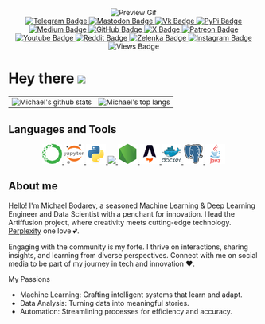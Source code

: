<div id="header" align="center">
  <img src="https://raw.githubusercontent.com/Xpos587/Xpos587/main/assets/readme.gif" width="60%" alt="Preview Gif"/>
</div>

<div id="badges" align="center">
  <a href="https://t.me/xpos587">
    <img src="https://img.shields.io/badge/Telegram-3390ec?style=for-the-badge&logo=telegram&logoColor=white" alt="Telegram Badge"/>
  </a>
  <a href="https://mastodon.social/@xpos587">
    <img src="https://img.shields.io/badge/Mastodon-6364FF?style=for-the-badge&logo=mastodon&logoColor=white" alt="Mastodon Badge"/>
  </a>
  <a href="https://vk.com/xpos587">
    <img src="https://img.shields.io/badge/Вконтакте-0077ff?style=for-the-badge&logo=vk&logoColor=white" alt="Vk Badge"/>
  </a>
  <a href="https://pypi.org/user/Xpos587/">
    <img src="https://img.shields.io/badge/PyPi-09527c?style=for-the-badge&logo=PyPi&logoColor=white" alt="PyPi Badge"/>
  </a>
  <a href="https://medium.com/@xpos587">
    <img src="https://img.shields.io/badge/Medium-171818?style=for-the-badge&logo=Medium&logoColor=white" alt="Medium Badge"/>
  </a>
  <a href="https://github.com/Xpos587">
    <img src="https://img.shields.io/badge/GitHub-0d1117?style=for-the-badge&logo=GitHub&logoColor=white" alt="GitHub Badge"/>
  </a>
  <a href="https://twitter.com/xpos587">
    <img src="https://img.shields.io/badge/Twitter-000000?style=for-the-badge&logo=X&logoColor=white" alt="X Badge"/>
  </a>
  <a href="https://patreon.com/xpos587">
    <img src="https://img.shields.io/badge/Patreon-d15400?style=for-the-badge&logo=Patreon&logoColor=white" alt="Patreon Badge"/>
  </a>
  <a href="https://www.youtube.com/channel/UCu0bHThENW6H0tyPW4jMUAg">
    <img src="https://img.shields.io/badge/YouTube-d80000?style=for-the-badge&logo=youtube&logoColor=white" alt="Youtube Badge"/>
  </a>
  <a href="https://www.reddit.com/user/CriticismOver4672">
    <img src="https://img.shields.io/badge/Reddit-f25000?style=for-the-badge&logo=Reddit&logoColor=white" alt="Reddit Badge"/>
  </a>
  <a href="https://lolz.live/members/5812311/">
    <img src="https://img.shields.io/badge/Zelenka-2bac73?style=for-the-badge&logo=Zelenka&logoColor=white" alt="Zelenka Badge"/>
  </a>
  <a href="https://www.instagram.com/xpos_587">
    <img src="https://img.shields.io/badge/Instagram-da3192?style=for-the-badge&logo=Instagram&logoColor=white" alt="Instagram Badge"/>
  </a>
</div>

<div id="badges-info" align="center">
  <img src="https://komarev.com/ghpvc/?username=xpos587&style=flat-square&color=gray" alt="Views Badge"/>
</div>

<h1>
  Hey there
  <img src="https://media.giphy.com/media/hvRJCLFzcasrR4ia7z/giphy.gif" width="30px"/>
</h1>

<table>
  <tr>
    <td>
      <img style="height: 193.05px;" src="https://github-readme-stats.vercel.app/api?username=xpos587&show_icons=true&include_all_commits=true&hide_border=true&theme=gruvbox" alt="Michael's github stats"/>
    </td>
    <td>
      <img style="height: 193.05px;" src="https://github-readme-stats.vercel.app/api/top-langs/?username=xpos587&layout=compact&hide_border=true&theme=gruvbox" alt="Michael's top langs"/>
    </td>
  </tr>
</table>

## Languages and Tools

<div id="icons" align="center">
  <a href="https://www.anaconda.com/">
    <img style="height: 40px;" src="https://raw.githubusercontent.com/devicons/devicon/master/icons/anaconda/anaconda-original.svg"/>
  </a>
  <a href="https://jupyter.org/">
    <img style="height: 40px;" src="https://raw.githubusercontent.com/devicons/devicon/master/icons/jupyter/jupyter-original-wordmark.svg"/>
  </a>
  <a href="https://www.python.org/">
    <img style="height: 40px;" src="https://raw.githubusercontent.com/devicons/devicon/master/icons/python/python-original.svg"/>
  </a>
  <a href="https://github.com/aiogram/aiogram">
    <img style="height: 40px;" src="https://avatars.githubusercontent.com/u/33784865?s=200&v=4"/>
  </a>
  <a href="https://nodejs.org/en">
    <img style="height: 40px;" src="https://raw.githubusercontent.com/devicons/devicon/master/icons/nodejs/nodejs-original.svg"/>
  </a>
  <a href="https://astro.build/">
    <img style="height: 40px;" src="https://raw.githubusercontent.com/devicons/devicon/master/icons/astro/astro-original.svg"/>
  </a>
  <a href="https://www.docker.com/">
    <img style="height: 40px;" src="https://raw.githubusercontent.com/devicons/devicon/master/icons/docker/docker-original-wordmark.svg"/>
  </a>
  <a href="https://www.postgresql.org/">
    <img style="height: 40px;" src="https://raw.githubusercontent.com/devicons/devicon/master/icons/postgresql/postgresql-original.svg"/>
  </a>
  <a href="https://www.java.com/">
    <img style="height: 40px;" src="https://raw.githubusercontent.com/devicons/devicon/master/icons/java/java-original-wordmark.svg"/>
  </a>
  <!-- <a href="https://learn.microsoft.com/en-us/cpp/?view=msvc-170">
    <img style="height: 40px;" src="https://raw.githubusercontent.com/devicons/devicon/master/icons/cplusplus/cplusplus-original.svg"/>
  </a> -->
  <!-- <a href="https://www.jenkins.io/">
    <img style="height: 40px;" src="https://raw.githubusercontent.com/devicons/devicon/master/icons/jenkins/jenkins-original.svg"/>
  </a> -->
</div>

## About me

Hello! I'm Michael Bodarev, a seasoned Machine Learning & Deep Learning Engineer and Data Scientist with a penchant for innovation. I lead the Artiffusion project, where creativity meets cutting-edge technology. [Perplexity](https://perplexity.ai) one love 💕.

Engaging with the community is my forte. I thrive on interactions, sharing insights, and learning from diverse perspectives. Connect with me on social media to be part of my journey in tech and innovation ❤️.

My Passions

<!-- * Deep Learning: Exploring the depths of neural networks. -->
* Machine Learning: Crafting intelligent systems that learn and adapt.
* Data Analysis: Turning data into meaningful stories.
* Automation: Streamlining processes for efficiency and accuracy.

